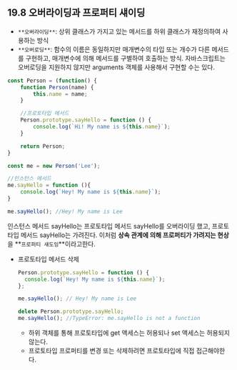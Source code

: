 ## 19.8 오버라이딩과 프로퍼티 섀이딩

- `**오버라이딩**`: 상위 클래스가 가지고 있는 메서드를 하위 클래스가 재정의하여 사용하는 방식
- `**오버로딩**`: 함수의 이름은 동일하지만 매개변수의 타입 또는 개수가 다른 메서드를 구현하고, 매개변수에 의해 메서드를 구별하여 호출하는 방식. 자바스크립트는 오버로딩을 지원하지 않지만 arguments 객체를 사용해서 구현할 수는 있다.

```jsx
const Person = (function() {
	function Person(name) {
		this.name = name;
	}

	//프로토타입 메서드
	Person.prototype.sayHello = function () {
		console.log(`Hi! My name is ${this.name}`);
	}

	return Person;
}

const me = new Person('Lee');

//인스턴스 메서드
me.sayHello = function (){
	console.log(`Hey! My name is ${this.name}`);
}

me.sayHello(); //Hey! My name is Lee
```

인스턴스 메서드 sayHello는 프로토타입 메서드 sayHello를 오버라이딩 했고, 프로토타입 메서드 sayHello는 가려진다. 이처럼 **상속 관계에 의해 프로퍼티가 가려지는 현상**을 **`프로퍼티 섀도잉`**이라고한다.

- 프로토타입 메서드 삭제
  ```jsx
  Person.prototype.sayHello = function () {
    console.log(`Hey! My name is ${this.name}`);
  };

  me.sayHello(); // Hey! My name is Lee

  delete Person.prototype.sayHello;
  me.sayHello(); //TypeError: me.sayHello is not a function
  ```
  - 하위 객체를 통해 프로토타입에 get 액세스는 허용되나 set 액세스는 허용되지 않는다.
  - 프로토타입 프로퍼티를 변경 또는 삭제하려면 프로토타입에 직접 접근해야한다.
